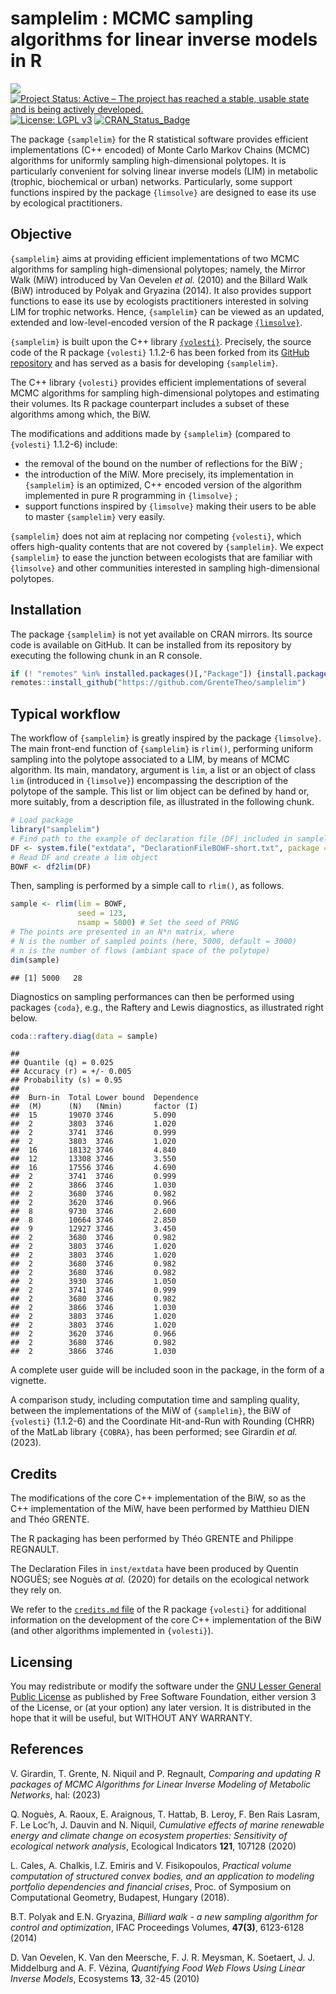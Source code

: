 samplelim : MCMC sampling algorithms for linear inverse models in R
================

![](https://img.shields.io/badge/lifecycle-maturing-blue.svg) [![Project
Status: Active – The project has reached a stable, usable state and is
being actively
developed.](http://www.repostatus.org/badges/latest/active.svg)](http://www.repostatus.org/#active)
[![License: LGPL
v3](https://img.shields.io/badge/License-LGPL%20v3-blue.svg)](https://www.gnu.org/licenses/lgpl-3.0)
[![CRAN_Status_Badge](http://www.r-pkg.org/badges/version/regexplain)](https://cran.r-project.org/package=samplelim)

The package `{samplelim}` for the R statistical software provides
efficient implementations (C++ encoded) of Monte Carlo Markov Chains
(MCMC) algorithms for uniformly sampling high-dimensional polytopes. It
is particularly convenient for solving linear inverse models (LIM) in
metabolic (trophic, biochemical or urban) networks. Particularly, some
support functions inspired by the package `{limsolve}` are designed to
ease its use by ecological practitioners.

## Objective

`{samplelim}` aims at providing efficient implementations of two MCMC
algorithms for sampling high-dimensional polytopes; namely, the Mirror
Walk (MiW) introduced by Van Oevelen *et al.* (2010) and the Billard
Walk (BiW) introduced by Polyak and Gryazina (2014). It also provides
support functions to ease its use by ecologists practitioners interested
in solving LIM for trophic networks. Hence, `{samplelim}` can be viewed
as an updated, extended and low-level-encoded version of the R package
[`{limsolve}`](https://cran.r-project.org/web/packages/limSolve/index.html).

`{samplelim}` is built upon the C++ library
[`{volesti}`](https://github.com/GeomScale/volesti). Precisely, the
source code of the R package `{volesti}` 1.1.2-6 has been forked from
its [GitHub
repository](https://github.com/GeomScale/volesti/releases/tag/v1.1.2-6)
and has served as a basis for developing `{samplelim}`.

The C++ library `{volesti}` provides efficient implementations of
several MCMC algorithms for sampling high-dimensional polytopes and
estimating their volumes. Its R package counterpart includes a subset of
these algorithms among which, the BiW.

The modifications and additions made by `{samplelim}` (compared to
`{volesti}` 1.1.2-6) include:

- the removal of the bound on the number of reflections for the BiW ;
- the introduction of the MiW. More precisely, its implementation in
  `{samplelim}` is an optimized, C++ encoded version of the algorithm
  implemented in pure R programming in `{limsolve}` ;
- support functions inspired by `{limsolve}` making their users to be
  able to master `{samplelim}` very easily.

`{samplelim}` does not aim at replacing nor competing `{volesti}`, which
offers high-quality contents that are not covered by `{samplelim}`. We
expect `{samplelim}` to ease the junction between ecologists that are
familiar with `{limsolve}` and other communities interested in sampling
high-dimensional polytopes.

## Installation

The package `{samplelim}` is not yet available on CRAN mirrors. Its
source code is available on GitHub. It can be installed from its
repository by executing the following chunk in an R console.

``` r
if (! "remotes" %in% installed.packages()[,"Package"]) {install.packages("remotes")}
remotes::install_github("https://github.com/GrenteTheo/samplelim")
```

## Typical workflow

The workflow of `{samplelim}` is greatly inspired by the package
`{limsolve}`. The main front-end function of `{samplelim}` is `rlim()`,
performing uniform sampling into the polytope associated to a LIM, by
means of MCMC algorithm. Its main, mandatory, argument is `lim`, a list
or an object of class `lim` (introduced in `{limsolve}`) encompassing
the description of the polytope of the sample. This list or lim object
can be defined by hand or, more suitably, from a description file, as
illustrated in the following chunk.

``` r
# Load package
library("samplelim")
# Find path to the example of declaration file (DF) included in samplelim
DF <- system.file("extdata", "DeclarationFileBOWF-short.txt", package = "samplelim")
# Read DF and create a lim object
BOWF <- df2lim(DF)
```

Then, sampling is performed by a simple call to `rlim()`, as follows.

``` r
sample <- rlim(lim = BOWF, 
               seed = 123,
               nsamp = 5000) # Set the seed of PRNG
# The points are presented in an N*n matrix, where
# N is the number of sampled points (here, 5000, default = 3000)
# n is the number of flows (ambiant space of the polytope)
dim(sample)
```

    ## [1] 5000   28

Diagnostics on sampling performances can then be performed using
packages `{coda}`, e.g., the Raftery and Lewis diagnostics, as
illustrated right below.

``` r
coda::raftery.diag(data = sample)
```

    ## 
    ## Quantile (q) = 0.025
    ## Accuracy (r) = +/- 0.005
    ## Probability (s) = 0.95 
    ##                                        
    ##  Burn-in  Total Lower bound  Dependence
    ##  (M)      (N)   (Nmin)       factor (I)
    ##  15       19070 3746         5.090     
    ##  2        3803  3746         1.020     
    ##  2        3741  3746         0.999     
    ##  2        3803  3746         1.020     
    ##  16       18132 3746         4.840     
    ##  12       13308 3746         3.550     
    ##  16       17556 3746         4.690     
    ##  2        3741  3746         0.999     
    ##  2        3866  3746         1.030     
    ##  2        3680  3746         0.982     
    ##  2        3620  3746         0.966     
    ##  8        9730  3746         2.600     
    ##  8        10664 3746         2.850     
    ##  9        12927 3746         3.450     
    ##  2        3680  3746         0.982     
    ##  2        3803  3746         1.020     
    ##  2        3803  3746         1.020     
    ##  2        3680  3746         0.982     
    ##  2        3680  3746         0.982     
    ##  2        3930  3746         1.050     
    ##  2        3741  3746         0.999     
    ##  2        3680  3746         0.982     
    ##  2        3866  3746         1.030     
    ##  2        3803  3746         1.020     
    ##  2        3803  3746         1.020     
    ##  2        3620  3746         0.966     
    ##  2        3680  3746         0.982     
    ##  2        3866  3746         1.030

A complete user guide will be included soon in the package, in the form
of a vignette.

A comparison study, including computation time and sampling quality,
between the implementations of the MiW of `{samplelim}`, the BiW of
`{volesti}` (1.1.2-6) and the Coordinate Hit-and-Run with Rounding
(CHRR) of the MatLab library `{COBRA}`, has been performed; see Girardin
*et al.* (2023).

## Credits

The modifications of the core C++ implementation of the BiW, so as the
C++ implementation of the MiW, have been performed by Matthieu DIEN and
Théo GRENTE.

The R packaging has been performed by Théo GRENTE and Philippe REGNAULT.

The Declaration Files in `inst/extdata` have been produced by Quentin
NOGUÈS; see Noguès *at al.* (2020) for details on the ecological network
they rely on.

We refer to the [`credits.md`
file](https://github.com/GeomScale/volesti/blob/v1.1.1/doc/credits.md)
of the R package `{volesti}` for additional information on the
development of the core C++ implementation of the BiW (and other
algorithms implemented in `{volesti}`).

## Licensing

You may redistribute or modify the software under the [GNU Lesser
General Public License](LICENSE.md) as published by Free Software
Foundation, either version 3 of the License, or (at your option) any
later version. It is distributed in the hope that it will be useful, but
WITHOUT ANY WARRANTY.

## References

V. Girardin, T. Grente, N. Niquil and P. Regnault, *Comparing and
updating R packages of MCMC Algorithms for Linear Inverse Modeling of
Metabolic Networks*, hal: (2023)

Q. Noguès, A. Raoux, E. Araignous, T. Hattab, B. Leroy, F. Ben Rais
Lasram, F. Le Loc’h, J. Dauvin and N. Niquil, *Cumulative effects of
marine renewable energy and climate change on ecosystem properties:
Sensitivity of ecological network analysis*, Ecological Indicators
**121**, 107128 (2020)

L. Cales, A. Chalkis, I.Z. Emiris and V. Fisikopoulos, *Practical volume
computation of structured convex bodies, and an application to modeling
portfolio dependencies and financial crises*, Proc. of Symposium on
Computational Geometry, Budapest, Hungary (2018).

B.T. Polyak and E.N. Gryazina, *Billiard walk - a new sampling algorithm
for control and optimization*, IFAC Proceedings Volumes, **47(3)**,
6123-6128 (2014)

D. Van Oevelen, K. Van den Meersche, F. J. R. Meysman, K. Soetaert, J.
J. Middelburg and A. F. Vézina, *Quantifying Food Web Flows Using Linear
Inverse Models*, Ecosystems **13**, 32-45 (2010)
